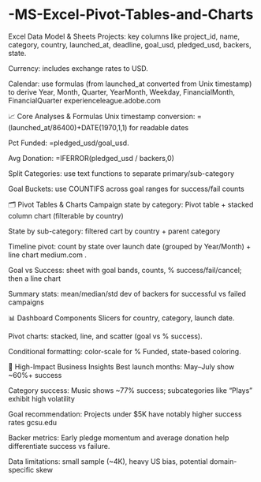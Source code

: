 # -MS-Excel-Pivot-Tables-and-Charts
 Excel Data Model & Sheets
Projects: key columns like project_id, name, category, country, launched_at, deadline, goal_usd, pledged_usd, backers, state.

Currency: includes exchange rates to USD.

Calendar: use formulas (from launched_at converted from Unix timestamp) to derive Year, Month, Quarter, YearMonth, Weekday, FinancialMonth, FinancialQuarter 
experienceleague.adobe.com


📈 Core Analyses & Formulas
Unix timestamp conversion: =(launched_at/86400)+DATE(1970,1,1) for readable dates 


Pct Funded: =pledged_usd/goal_usd.

Avg Donation: =IFERROR(pledged_usd / backers,0) 


Split Categories: use text functions to separate primary/sub-category 


Goal Buckets: use COUNTIFS across goal ranges for success/fail counts 


🗂️ Pivot Tables & Charts
Campaign state by category: Pivot table + stacked column chart (filterable by country) 


State by sub-category: filtered cart by country + parent category 


Timeline pivot: count by state over launch date (grouped by Year/Month) + line chart 
medium.com
.

Goal vs Success: sheet with goal bands, counts, % success/fail/cancel; then a line chart 


Summary stats: mean/median/std dev of backers for successful vs failed campaigns 


📊 Dashboard Components
Slicers for country, category, launch date.

Pivot charts: stacked, line, and scatter (goal vs % success).

Conditional formatting: color-scale for % Funded, state-based coloring.

📌 High-Impact Business Insights
Best launch months: May–July show ~60%+ success 


Category success: Music shows ~77% success; subcategories like “Plays” exhibit high volatility 

Goal recommendation: Projects under $5K have notably higher success rates 
gcsu.edu


Backer metrics: Early pledge momentum and average donation help differentiate success vs failure.

Data limitations: small sample (~4K), heavy US bias, potential domain-specific skew
